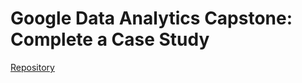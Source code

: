 # Google Data Analytics Capstone: Complete a Case Study

[Repository](https://github.com/ThivaV/google_data_analytics/tree/master/C8)